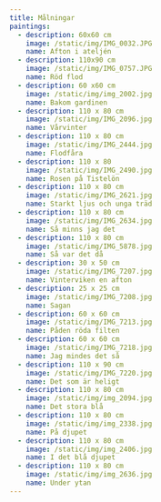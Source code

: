 ```yaml
---
title: Målningar
paintings:
  - description: 60x60 cm
    image: /static/img/IMG_0032.JPG
    name: Afton i ateljén
  - description: 110x90 cm
    image: /static/img/IMG_0757.JPG
    name: Röd flod
  - description: 60 x60 cm
    image: /static/img/img_2002.jpg
    name: Bakom gardinen
  - description: 110 x 80 cm
    image: /static/img/IMG_2096.jpg
    name: Vårvinter
  - description: 110 x 80 cm
    image: /static/img/IMG_2444.jpg
    name: Flodfåra
  - description: 110 x 80
    image: /static/img/IMG_2490.jpg
    name: Rosen på Tistelön
  - description: 110 x 80 cm
    image: /static/img/IMG_2621.jpg
    name: Starkt ljus och unga träd
  - description: 110 x 80 cm
    image: /static/img/IMG_2634.jpg
    name: Så minns jag det
  - description: 110 x 80 cm
    image: /static/img/IMG_5878.jpg
    name: Så var det då
  - description: 30 x 50 cm
    image: /static/img/IMG_7207.jpg
    name: Vinterviken en afton
  - description: 25 x 25 cm
    image: /static/img/IMG_7208.jpg
    name: Sagan
  - description: 60 x 60 cm
    image: /static/img/IMG_7213.jpg
    name: Påden röda filten
  - description: 60 x 60 cm
    image: /static/img/IMG_7218.jpg
    name: Jag mindes det så
  - description: 110 x 90 cm
    image: /static/img/IMG_7220.jpg
    name: Det som är heligt
  - description: 110 x 80 cm
    image: /static/img/img_2094.jpg
    name: Det stora blå
  - description: 110 x 80 cm
    image: /static/img/img_2338.jpg
    name: På djupet
  - description: 110 x 80 cm
    image: /static/img/img_2406.jpg
    name: I det blå djupet
  - description: 110 x 80 cm
    image: /static/img/img_2636.jpg
    name: Under ytan
---
```


